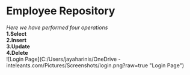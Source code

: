 # Employee Repository

*Here we have performed four operations*
<br/>
**1.Select**
<br/>
**2.Insert**
<br/>
**3.Update** 
<br/>
**4.Delete**
<br/>
![Login Page](C:/Users/jayaharinis/OneDrive - inteleants.com/Pictures/Screenshots/login.png?raw=true "Login Page")
